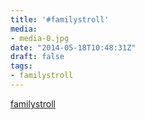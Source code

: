 ```yaml
---
title: '#familystroll'
media:
- media-0.jpg
date: "2014-05-18T10:48:31Z"
draft: false
tags:
- familystroll
---
```

[familystroll](/tags/familystroll)
